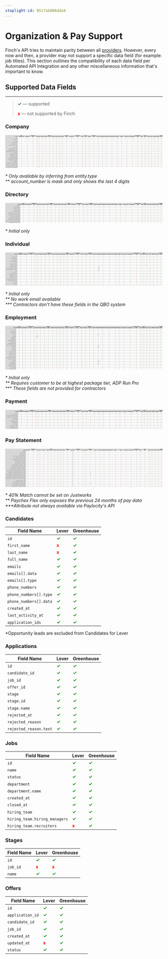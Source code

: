 ```yaml
---
stoplight-id: 0517ab806dda4
---
```


# Organization & Pay Support

Finch's API tries to maintain parity between all [providers](./Providers.md). However, every now and then, a provider may not support a specific data field (for example: job titles). This section outlines the compatibility of each data field per Automated API Integration and any other miscellaneous information that's important to know.

## Supported Data Fields

---

<!-- theme: info -->

> <strong><span style="color:green">✓</span></strong> — supported
>
> <strong><span style="color:red">x</span></strong> — not supported by Finch

<!--
type: tab
title: HRIS
-->

### Company
![company.png](../../../assets/images/company.png)

<p><i>* Only available by inferring from entity.type</i><br>
<i>** account_number is mask and only shows the last 4 digits</i></p>

### Directory
![directory.png](../../../assets/images/directory.png)

<p><i>* Initial only</i></p>

### Individual
![individual.png](../../../assets/images/individual.png)

<p><i>* Initial only</i><br>
<i>** No work email available</i><br>
<i>*** Contractors don't have these fields in the QBO system</i></p>

### Employment
![employment.png](../../../assets/images/employment.png)

<p><i>* Initial only</i><br>
<i>** Requires customer to be at highest package tier, ADP Run Pro</i></br>
<i>*** These fields are not provided for contractors</i></p>

### Payment
![payment.jpg](../../../assets/images/payment.png)

### Pay Statement
![pay-statement.png](../../../assets/images/pay-statement.png)

<p><i>* 401k Match cannot be set on Justworks</i><br>
<i>** Paychex Flex only exposes the previous 24 months of pay data</i></br>
<i>***Attribute not always available via Paylocity's API</i></p>

<!--
type: tab
title: ATS
-->

### Candidates
Field Name | Lever | Greenhouse
---- | ----- | ----
`id` | <strong><span style="color:green">✓</span></strong> | <strong><span style="color:green">✓</span></strong>
`first_name` | <strong><span style="color:red">x</span></strong> | <strong><span style="color:green">✓</span></strong>
`last_name` | <strong><span style="color:red">x</span></strong> | <strong><span style="color:green">✓</span></strong>
`full_name` | <strong><span style="color:green">✓</span></strong> | <strong><span style="color:green">✓</span></strong>
`emails` | <strong><span style="color:green">✓</span></strong> | <strong><span style="color:green">✓</span></strong>
`emails[].data` | <strong><span style="color:green">✓</span></strong> | <strong><span style="color:green">✓</span></strong>
`emails[].type` | <strong><span style="color:green">✓</span></strong> | <strong><span style="color:green">✓</span></strong>
`phone_numbers` | <strong><span style="color:green">✓</span></strong> | <strong><span style="color:green">✓</span></strong>
`phone_numbers[].type`| <strong><span style="color:green">✓</span></strong> | <strong><span style="color:green">✓</span></strong>
`phone_numbers[].data`| <strong><span style="color:green">✓</span></strong> | <strong><span style="color:green">✓</span></strong>
`created_at` | <strong><span style="color:green">✓</span></strong> | <strong><span style="color:green">✓</span></strong>
`last_activity_at` | <strong><span style="color:green">✓</span></strong> | <strong><span style="color:green">✓</span></strong>
`application_ids` | <strong><span style="color:green">✓</span></strong> | <strong><span style="color:green">✓</span></strong>

*Opportunity leads are excluded from Candidates for Lever

### Applications
Field Name | Lever | Greenhouse
---- | ----- | ---
`id` | <strong><span style="color:green">✓</span></strong> | <strong><span style="color:green">✓</span></strong>
`candidate_id` | <strong><span style="color:green">✓</span></strong> | <strong><span style="color:green">✓</span></strong>
`job_id` | <strong><span style="color:green">✓</span></strong> | <strong><span style="color:green">✓</span></strong>
`offer_id` | <strong><span style="color:green">✓</span></strong> | <strong><span style="color:green">✓</span></strong>
`stage` | <strong><span style="color:green">✓</span></strong> | <strong><span style="color:green">✓</span></strong>
`stage.id` | <strong><span style="color:green">✓</span></strong> | <strong><span style="color:green">✓</span></strong>
`stage.name` | <strong><span style="color:green">✓</span></strong> | <strong><span style="color:green">✓</span></strong>
`rejected_at` | <strong><span style="color:green">✓</span></strong> | <strong><span style="color:green">✓</span></strong>
`rejected_reason`| <strong><span style="color:green">✓</span></strong> | <strong><span style="color:green">✓</span></strong>
`rejected_reason.text`| <strong><span style="color:green">✓</span></strong> | <strong><span style="color:green">✓</span></strong>

### Jobs
Field Name | Lever | Greenhouse
---- | ----- | ----
`id` | <strong><span style="color:green">✓</span></strong> | <strong><span style="color:green">✓</span></strong>
`name` | <strong><span style="color:green">✓</span></strong> | <strong><span style="color:green">✓</span></strong>
`status` | <strong><span style="color:green">✓</span></strong> | <strong><span style="color:green">✓</span></strong>
`department` | <strong><span style="color:green">✓</span></strong> | <strong><span style="color:green">✓</span></strong>
`department.name` | <strong><span style="color:green">✓</span></strong> | <strong><span style="color:green">✓</span></strong>
`created_at` | <strong><span style="color:green">✓</span></strong> | <strong><span style="color:green">✓</span></strong>
`closed_at` | <strong><span style="color:green">✓</span></strong> | <strong><span style="color:green">✓</span></strong>
`hiring_team` | <strong><span style="color:green">✓</span></strong> | <strong><span style="color:green">✓</span></strong>
`hiring_team.hiring_managers`| <strong><span style="color:green">✓</span></strong> | <strong><span style="color:green">✓</span></strong>
`hiring_team.recruiters`| <strong><span style="color:red">x</span></strong> | <strong><span style="color:green">✓</span></strong>

### Stages
Field Name | Lever | Greenhouse
---- | ----- | ----
`id` | <strong><span style="color:green">✓</span></strong> | <strong><span style="color:green">✓</span></strong>
`job_id` | <strong><span style="color:red">x</span></strong> | <strong><span style="color:red">x</span></strong>
`name` | <strong><span style="color:green">✓</span></strong> | <strong><span style="color:green">✓</span></strong>


### Offers
Field Name | Lever | Greenhouse
---- | ----- | ----
`id` | <strong><span style="color:green">✓</span></strong> | <strong><span style="color:green">✓</span></strong>
`application_id` | <strong><span style="color:green">✓</span></strong> | <strong><span style="color:green">✓</span></strong>
`candidate_id` |<strong><span style="color:green">✓</span></strong> | <strong><span style="color:green">✓</span></strong>
`job_id` | <strong><span style="color:green">✓</span></strong> | <strong><span style="color:green">✓</span></strong>
`created_at` | <strong><span style="color:green">✓</span></strong> | <strong><span style="color:green">✓</span></strong>
`updated_at` | <strong><span style="color:red">x</span></strong> | <strong><span style="color:green">✓</span></strong>
`status`| <strong><span style="color:green">✓</span></strong> | <strong><span style="color:green">✓</span></strong>

<!-- type: tab-end -->

